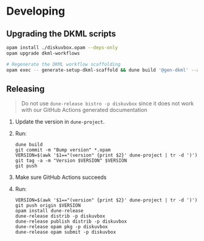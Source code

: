 # Developing

## Upgrading the DKML scripts

```bash
opam install ./diskuvbox.opam --deps-only
opam upgrade dkml-workflows

# Regenerate the DKML workflow scaffolding
opam exec -- generate-setup-dkml-scaffold && dune build '@gen-dkml' --auto-promote && dune build '@ci/setup-dkml/fmt'
```

## Releasing

> Do not use `dune-release bistro -p diskuvbox` since it does not work with our GitHub Actions
> generated documentation

1. Update the version in `dune-project`.
2. Run:

   ```shell
   dune build
   git commit -m "Bump version" *.opam
   VERSION=$(awk '$1=="(version" {print $2}' dune-project | tr -d ')')
   git tag -a -m "Version $VERSION" $VERSION
   git push
4. Make sure GitHub Actions succeeds
5. Run:

   ```shell
   VERSION=$(awk '$1=="(version" {print $2}' dune-project | tr -d ')')
   git push origin $VERSION
   opam install dune-release
   dune-release distrib -p diskuvbox
   dune-release publish distrib -p diskuvbox
   dune-release opam pkg -p diskuvbox
   dune-release opam submit -p diskuvbox
   ```
